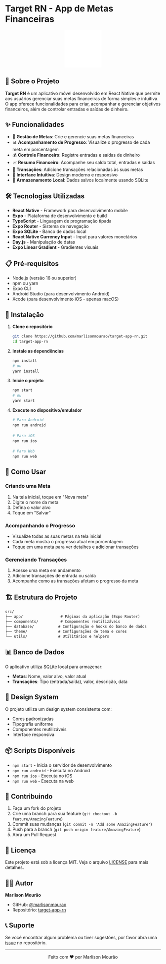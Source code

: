 # Target RN - App de Metas Financeiras

<div align="center">
  <img src="./assets/adaptive-icon.png" alt="Target RN Logo" width="120" height="120">
</div>

## 📱 Sobre o Projeto

**Target RN** é um aplicativo móvel desenvolvido em React Native que permite aos usuários gerenciar suas metas financeiras de forma simples e intuitiva. O app oferece funcionalidades para criar, acompanhar e gerenciar objetivos financeiros, além de controlar entradas e saídas de dinheiro.

## ✨ Funcionalidades

- 🎯 **Gestão de Metas**: Crie e gerencie suas metas financeiras
- 📊 **Acompanhamento de Progresso**: Visualize o progresso de cada meta em porcentagem
- 💰 **Controle Financeiro**: Registre entradas e saídas de dinheiro
- 📈 **Resumo Financeiro**: Acompanhe seu saldo total, entradas e saídas
- 🔄 **Transações**: Adicione transações relacionadas às suas metas
- 📱 **Interface Intuitiva**: Design moderno e responsivo
- 💾 **Armazenamento Local**: Dados salvos localmente usando SQLite

## 🛠️ Tecnologias Utilizadas

- **React Native** - Framework para desenvolvimento mobile
- **Expo** - Plataforma de desenvolvimento e build
- **TypeScript** - Linguagem de programação tipada
- **Expo Router** - Sistema de navegação
- **Expo SQLite** - Banco de dados local
- **React Native Currency Input** - Input para valores monetários
- **Day.js** - Manipulação de datas
- **Expo Linear Gradient** - Gradientes visuais

## 📋 Pré-requisitos

- Node.js (versão 16 ou superior)
- npm ou yarn
- Expo CLI
- Android Studio (para desenvolvimento Android)
- Xcode (para desenvolvimento iOS - apenas macOS)

## 🚀 Instalação

1. **Clone o repositório**
   ```bash
   git clone https://github.com/marlisonmourao/target-app-rn.git
   cd target-app-rn
   ```

2. **Instale as dependências**
   ```bash
   npm install
   # ou
   yarn install
   ```

3. **Inicie o projeto**
   ```bash
   npm start
   # ou
   yarn start
   ```

4. **Execute no dispositivo/emulador**
   ```bash
   # Para Android
   npm run android
   
   # Para iOS
   npm run ios
   
   # Para Web
   npm run web
   ```

## 📱 Como Usar

### Criando uma Meta
1. Na tela inicial, toque em "Nova meta"
2. Digite o nome da meta
3. Defina o valor alvo
4. Toque em "Salvar"

### Acompanhando o Progresso
- Visualize todas as suas metas na tela inicial
- Cada meta mostra o progresso atual em porcentagem
- Toque em uma meta para ver detalhes e adicionar transações

### Gerenciando Transações
1. Acesse uma meta em andamento
2. Adicione transações de entrada ou saída
3. Acompanhe como as transações afetam o progresso da meta

## 🏗️ Estrutura do Projeto

```
src/
├── app/                 # Páginas da aplicação (Expo Router)
├── components/          # Componentes reutilizáveis
├── database/           # Configuração e hooks do banco de dados
├── theme/              # Configurações de tema e cores
└── utils/              # Utilitários e helpers
```

## 📊 Banco de Dados

O aplicativo utiliza SQLite local para armazenar:
- **Metas**: Nome, valor alvo, valor atual
- **Transações**: Tipo (entrada/saída), valor, descrição, data

## 🎨 Design System

O projeto utiliza um design system consistente com:
- Cores padronizadas
- Tipografia uniforme
- Componentes reutilizáveis
- Interface responsiva

## 📦 Scripts Disponíveis

- `npm start` - Inicia o servidor de desenvolvimento
- `npm run android` - Executa no Android
- `npm run ios` - Executa no iOS
- `npm run web` - Executa na web

## 🤝 Contribuindo

1. Faça um fork do projeto
2. Crie uma branch para sua feature (`git checkout -b feature/AmazingFeature`)
3. Commit suas mudanças (`git commit -m 'Add some AmazingFeature'`)
4. Push para a branch (`git push origin feature/AmazingFeature`)
5. Abra um Pull Request

## 📄 Licença

Este projeto está sob a licença MIT. Veja o arquivo [LICENSE](LICENSE) para mais detalhes.

## 👨‍💻 Autor

**Marlison Mourão**

- GitHub: [@marlisonmourao](https://github.com/marlisonmourao)
- Repositório: [target-app-rn](https://github.com/marlisonmourao/target-app-rn.git)

## 📞 Suporte

Se você encontrar algum problema ou tiver sugestões, por favor abra uma [issue](https://github.com/marlisonmourao/target-app-rn/issues) no repositório.

---

<div align="center">
  <p>Feito com ❤️ por Marlison Mourão</p>
</div> 